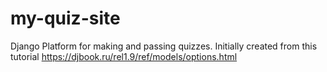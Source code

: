 # my-quiz-site
Django Platform for making and passing quizzes. Initially created from this tutorial 
https://djbook.ru/rel1.9/ref/models/options.html
